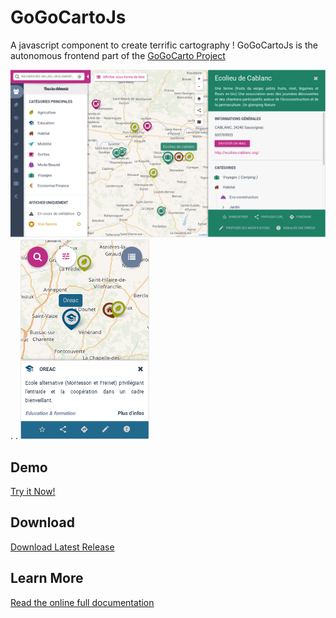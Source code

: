 GoGoCartoJs
==========
A javascript component to create terrific cartography ! GoGoCartoJs is the autonomous frontend part of the [GoGoCarto Project](https://github.com/pixelhumain/GoGoCarto)

![alt text](docs/images/desktop.png "Desktop")
.   .   ![alt text](docs/images/mobile.png "Mobile")


Demo
-----

[Try it Now!](https://pixelhumain.github.io/GoGoCartoJs/web/examples)


Download
--------

[Download Latest Release](https://github.com/pixelhumain/GoGoCartoJs/releases)


Learn More
--------

[Read the online full documentation](https://pixelhumain.github.io/GoGoCartoJs)

